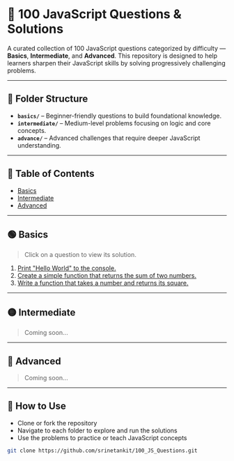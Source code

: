 # 💯 100 JavaScript Questions & Solutions

A curated collection of 100 JavaScript questions categorized by difficulty — **Basics**, **Intermediate**, and **Advanced**. This repository is designed to help learners sharpen their JavaScript skills by solving progressively challenging problems.

---

## 📁 Folder Structure

- **`basics/`** – Beginner-friendly questions to build foundational knowledge.
- **`intermediate/`** – Medium-level problems focusing on logic and core concepts.
- **`advance/`** – Advanced challenges that require deeper JavaScript understanding.

---

## 📌 Table of Contents

- [Basics](#-basics)
- [Intermediate](#-intermediate)
- [Advanced](#-advanced)

---

## 🟢 Basics

> Click on a question to view its solution.

1. [Print "Hello World" to the console.](https://github.com/srinetankit/100_JS_Questions/blob/main/basics/01_hello-world.html)
2. [Create a simple function that returns the sum of two numbers.](https://github.com/srinetankit/100_JS_Questions/blob/main/basics/02_sumOfTwo.js)
3. [Write a function that takes a number and returns its square.](https://github.com/srinetankit/100_JS_Questions/blob/main/basics/03_returnSquare.js)

---

## 🟡 Intermediate

> Coming soon...

---

## 🔴 Advanced

> Coming soon...

---

## 🚀 How to Use

- Clone or fork the repository
- Navigate to each folder to explore and run the solutions
- Use the problems to practice or teach JavaScript concepts

```bash
git clone https://github.com/srinetankit/100_JS_Questions.git
